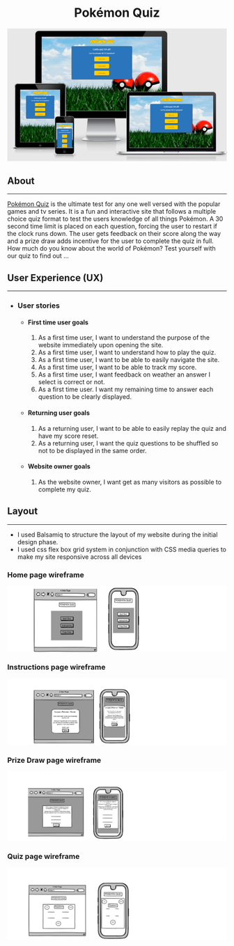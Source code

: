 <h1 align="center">Pokémon Quiz</h1>


![Responsive site images](/assets/readme-files/responisve-site.jpg)


## About

***

[Pokémon Quiz](https://jackdilger.github.io/Milstone-Project-Two/) is the ultimate test for any one well versed with the popular games and tv series. It is a fun and interactive site that follows a multiple choice quiz format to test the users knowledge of all things Pokémon. A 30 second time limit is placed on each question, forcing the user to restart if the clock runs down. The user gets feedback on their score along the way and a prize draw adds incentive for the user to complete the quiz in full. How much do you know about the world of Pokémon? Test yourself with our quiz to find out …



## User Experience (UX)

***

-   ### User stories

    -   #### First time user goals
        
        1. As a first time user, I want to understand the purpose of the website immediately upon opening the site.
        2. As a first time user, I want to understand how to play the quiz.
        3. As a first time user, I want to be able to easily navigate the site.
        4. As a first time user, I want to be able to track my score.
        5. As a first time user, I want feedback on weather an answer I select is correct or not.
        6. As a first time user. I want my remaining time to answer each question to be clearly displayed.

    -   #### Returning user goals

        1. As a returning user, I want to be able to easily replay the quiz and have my score reset.
        2. As a returning user, I want the quiz questions to be shuffled so not to be displayed in the same order.

    -   #### Website owner goals

        1. As the website owner, I want get as many visitors as possible to complete my quiz.
        


## Layout

***

- I used Balsamiq to structure the layout of my website during the initial design phase.
- I used css flex box grid system in conjunction with CSS media queries to make my site responsive across all devices

### Home page wireframe

![Home](/assets/readme-files/home-wireframe.png)

### Instructions page wireframe

![Instructions](/assets/readme-files/instruction-wireframe.jpg)

### Prize Draw page wireframe

![Form](/assets/readme-files/form-wireframe.jpg)

### Quiz page wireframe

![Quiz](/assets/readme-files/quiz-wireframe.png)




